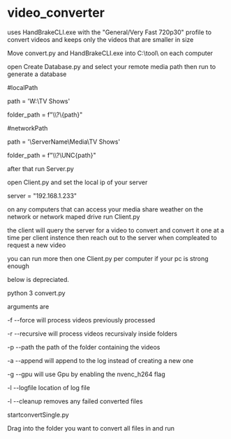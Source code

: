 # video_converter
uses HandBrakeCLI.exe with the "General/Very Fast 720p30" profile to convert videos and keeps only the videos that are smaller in size


Move convert.py and HandBrakeCLI.exe into C:\tool\ on each computer


open Create Database.py and select your remote media path then run to generate a database

#localPath

path = 'W:\TV Shows'

folder_path = f"\\\\?\\{path}"

#networkPath

path = '\\ServerName\Media\TV Shows'

folder_path = f"\\\\?\\UNC{path}"

after that run Server.py

open Client.py and set the local ip of your server

server = "192.168.1.233"

on any computers that can access your media share weather on the network or network maped drive run Client.py

the client will query the server for a video to convert and convert it one at a time per client instence then reach out to the server when compleated to request a new video


you can run more then one Client.py per computer if your pc is strong enough

below is depreciated.

python 3 convert.py

arguments are 

-f    --force        will process videos previously processed

-r    --recursive    will process videos recursivaly inside folders

-p    --path         the path of the folder containing the videos

-a    --append       will append to the log instead of creating a new one

-g    --gpu          will use Gpu by enabling the nvenc_h264 flag

-l    --logfile      location of log file

-l    --cleanup      removes any failed converted files


startconvertSingle.py

Drag into the folder you want to convert all files in and run

